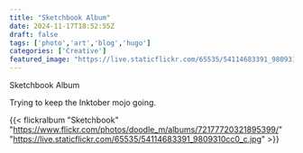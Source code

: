 ```yaml
---
title: "Sketchbook Album"
date: 2024-11-17T18:52:55Z
draft: false
tags: ['photo','art','blog','hugo']
categories: ['Creative']
featured_image: "https://live.staticflickr.com/65535/54114683391_9809310cc0_c.jpg"
---
```

Sketchbook Album

Trying to keep the Inktober mojo going.

{{< flickralbum "Sketchbook"
           "https://www.flickr.com/photos/doodle_m/albums/72177720321895399/"
           "https://live.staticflickr.com/65535/54114683391_9809310cc0_c.jpg" >}}

